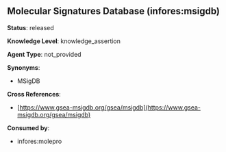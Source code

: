 [//]: # (DO NOT MANUALLY EDIT THIS FILE. IT IS GENERATED FROM A TEMPLATE.)

## Molecular Signatures Database (infores:msigdb)

**Status**: released
  
**Knowledge Level**: knowledge_assertion
  
**Agent Type**: not_provided

**Synonyms**:

- MSigDB

**Cross References**:

- [https://www.gsea-msigdb.org/gsea/msigdb](https://www.gsea-msigdb.org/gsea/msigdb)


**Consumed by**:

- infores:molepro